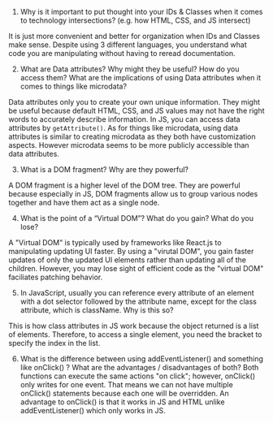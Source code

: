 1. Why is it important to put thought into your IDs & Classes when it comes to technology intersections? (e.g. how HTML, CSS, and JS intersect)

It is just more convenient and better for organization when IDs and Classes make sense.  Despite using 3 different languages, you understand what code you are manipulating without having to reread documentation.

2. What are Data attributes? Why might they be useful? How do you access them? What are the implications of using Data attributes when it comes to things like microdata?

Data attributes only you to create your own unique information.  They might be useful because default HTML, CSS, and JS values may not have the right words to accurately describe information.  In JS, you can access data attributes by ```getAttribute()```. As for things like microdata, using data attributes is similar to creating microdata as they both have customization aspects. However microdata seems to be more publicly accessible than data attributes. 

3. What is a DOM fragment? Why are they powerful?

A DOM fragment is a higher level of the DOM tree.  They are powerful because especially in JS, DOM fragments allow us to group various nodes together and have them act as a single node. 

4. What is the point of a “Virtual DOM”? What do you gain? What do you lose?

A "Virtual DOM" is typically used by frameworks like React.js to manipulating updating UI faster.  By using a "virutal DOM", you gain faster updates of only the updated UI elements rather than updating all of the children.  However, you may lose sight of efficient code as the "virtual DOM" faciliates patching behavior.  

5. In JavaScript, usually you can reference every attribute of an element with a dot selector followed by the attribute name, except for the class attribute, which is className. Why is this so?

This is how class attributes in JS work because the object returned is a list of elements.  Therefore, to access a single element, you need the bracket to specify the index in the list.  

6. What is the difference between using addEventListener() and something like onClick() ? What are the advantages / disadvantages of both?
Both functions can execute the same actions "on click"; however, onClick() only writes for one event. That means we can not have multiple onClick() statements because each one will be overridden.  An advantage to onClick() is that it works in JS and HTML unlike addEventListener() which only works in JS.  

